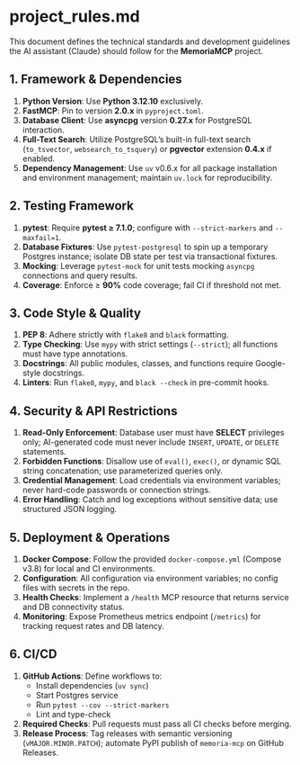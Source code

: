 # project_rules.md

This document defines the technical standards and development guidelines the AI assistant (Claude) should follow for the **MemoriaMCP** project.

## 1. Framework & Dependencies

1. **Python Version**: Use **Python 3.12.10** exclusively.
2. **FastMCP**: Pin to version **2.0.x** in `pyproject.toml`.
3. **Database Client**: Use **asyncpg** version **0.27.x** for PostgreSQL interaction.
4. **Full-Text Search**: Utilize PostgreSQL’s built-in full-text search (`to_tsvector`, `websearch_to_tsquery`) or **pgvector** extension **0.4.x** if enabled.
5. **Dependency Management**: Use `uv` v0.6.x for all package installation and environment management; maintain `uv.lock` for reproducibility.

## 2. Testing Framework

1. **pytest**: Require **pytest ≥ 7.1.0**; configure with `--strict-markers` and `--maxfail=1`.
2. **Database Fixtures**: Use `pytest-postgresql` to spin up a temporary Postgres instance; isolate DB state per test via transactional fixtures.
3. **Mocking**: Leverage `pytest-mock` for unit tests mocking `asyncpg` connections and query results.
4. **Coverage**: Enforce ≥ **90%** code coverage; fail CI if threshold not met.

## 3. Code Style & Quality

1. **PEP 8**: Adhere strictly with `flake8` and `black` formatting.
2. **Type Checking**: Use `mypy` with strict settings (`--strict`); all functions must have type annotations.
3. **Docstrings**: All public modules, classes, and functions require Google-style docstrings.
4. **Linters**: Run `flake8`, `mypy`, and `black --check` in pre-commit hooks.

## 4. Security & API Restrictions

1. **Read-Only Enforcement**: Database user must have **SELECT** privileges only; AI-generated code must never include `INSERT`, `UPDATE`, or `DELETE` statements.
2. **Forbidden Functions**: Disallow use of `eval()`, `exec()`, or dynamic SQL string concatenation; use parameterized queries only.
3. **Credential Management**: Load credentials via environment variables; never hard-code passwords or connection strings.
4. **Error Handling**: Catch and log exceptions without sensitive data; use structured JSON logging.

## 5. Deployment & Operations

1. **Docker Compose**: Follow the provided `docker-compose.yml` (Compose v3.8) for local and CI environments.
2. **Configuration**: All configuration via environment variables; no config files with secrets in the repo.
3. **Health Checks**: Implement a `/health` MCP resource that returns service and DB connectivity status.
4. **Monitoring**: Expose Prometheus metrics endpoint (`/metrics`) for tracking request rates and DB latency.

## 6. CI/CD

1. **GitHub Actions**: Define workflows to:
   - Install dependencies (`uv sync`)
   - Start Postgres service
   - Run `pytest --cov --strict-markers`
   - Lint and type-check
2. **Required Checks**: Pull requests must pass all CI checks before merging.
3. **Release Process**: Tag releases with semantic versioning (`vMAJOR.MINOR.PATCH`); automate PyPI publish of `memoria-mcp` on GitHub Releases.

